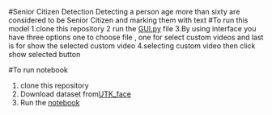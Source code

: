 #Senior Citizen Detection
Detecting a person age more than sixty are considered to be Senior Citizen and marking them with text
#To run this model 
1.clone this repository
2 run the [GUI.py](https://github.com/Vasantharish/Senior_citizen/blob/5903229bd80271d9e4f2cbf2cca974475f6a00e7/GUI.py) file
3.By using interface you have three options one to choose file , one for select custom videos and last is for show the selected custom video
4.selecting custom video then click show selected button

#To run notebook
1. clone this repository
2. Download dataset from[UTK_face](https://github.com/Vasantharish/long_hair_detection/tree/3a252e9e7fb34a67f6002e1b4c278b56b2716d1b/UTKFace)
3. Run the [notebook](https://github.com/Vasantharish/Senior_citizen/blob/6958511bea14de389938ca9a83143ab105fbae3b/Senior.ipynb)
